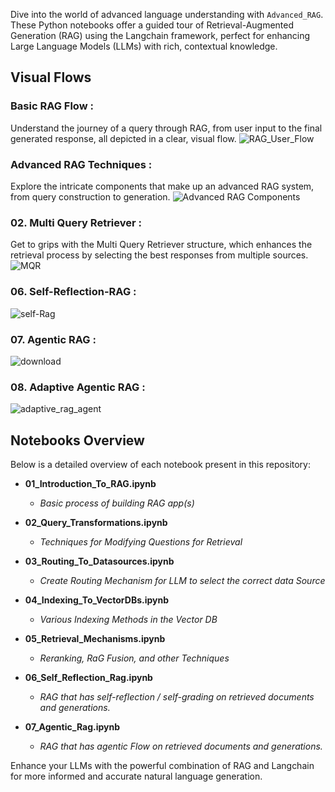 Dive into the world of advanced language understanding with `Advanced_RAG`. These Python notebooks offer a guided tour of Retrieval-Augmented Generation (RAG) using the Langchain framework, perfect for enhancing Large Language Models (LLMs) with rich, contextual knowledge.

## Visual Flows
### Basic RAG Flow :
Understand the journey of a query through RAG, from user input to the final generated response, all depicted in a clear, visual flow.
![RAG_User_Flow](https://github.com/NisaarAgharia/RAG_From_Scratch/assets/22457544/dc390fc3-5c41-4c8e-b16e-268606a8f4ed)

### Advanced RAG Techniques :
Explore the intricate components that make up an advanced RAG system, from query construction to generation.
![Advanced RAG Components](https://github.com/NisaarAgharia/RAG_From_Scratch/assets/22457544/281e8c66-a33f-485f-ad75-e8d450ccba98)

### 02. Multi Query Retriever :
Get to grips with the Multi Query Retriever structure, which enhances the retrieval process by selecting the best responses from multiple sources.
![MQR](https://github.com/NisaarAgharia/RAG_From_Scratch/assets/22457544/5c0db3f0-59e4-4278-af6f-4120a3bb5637)

### 06. Self-Reflection-RAG :
![self-Rag](https://github.com/NisaarAgharia/Advanced_RAG/assets/22457544/2e58751b-c986-4137-8f85-9294301c3f79)

### 07. Agentic RAG :
![download](https://github.com/NisaarAgharia/Advanced_RAG/assets/22457544/4258e17e-7dfa-48da-a5b5-753b3de5d1bc)

### 08. Adaptive Agentic RAG :
![adaptive_rag_agent](https://github.com/NisaarAgharia/Advanced_RAG/assets/22457544/283a734d-bd00-4431-8982-fc5e6ce8f15c)


## Notebooks Overview
Below is a detailed overview of each notebook present in this repository:

- **01_Introduction_To_RAG.ipynb**
  - _Basic process of building RAG app(s)_

- **02_Query_Transformations.ipynb**
  - _Techniques for Modifying Questions for Retrieval_

- **03_Routing_To_Datasources.ipynb**
  - _Create Routing Mechanism for LLM to select the correct data Source_

- **04_Indexing_To_VectorDBs.ipynb**
  - _Various Indexing Methods in the Vector DB_

- **05_Retrieval_Mechanisms.ipynb**
  - _Reranking, RaG Fusion, and other Techniques_
 
- **06_Self_Reflection_Rag.ipynb**
  - _RAG that has self-reflection / self-grading on retrieved documents and generations._
    
- **07_Agentic_Rag.ipynb**
  - _RAG that has agentic Flow on retrieved documents and generations._


Enhance your LLMs with the powerful combination of RAG and Langchain for more informed and accurate natural language generation.
